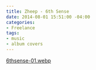 ```yaml
---
title: Zheep - 6th Sense
date: 2014-08-01 15:51:00 -04:00
categories:
- Freelance
tags:
- music
- album covers
---
```


[6thsense-01.webp](/uploads/6thsense-01.webp)